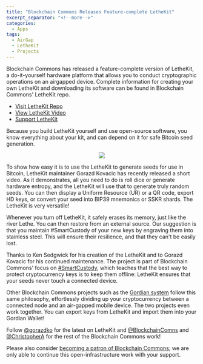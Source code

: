 ```yaml
---
title: "Blockchain Commons Releases Feature-complete LetheKit"
excerpt_separator: "<!--more-->"
categories:
  - Apps
tags:
  - AirGap
  - LetheKit
  - Projects
---
```


Blockchain Commons has released a feature-complete version of LetheKit, a do-it-yourself hardware platform that allows you to conduct cryptographic operations on an airgapped device. Complete information for creating your own LetheKit and downloading its software can be found in Blockchain Commons' LetheKit repo.

- [Visit LetheKit Repo](https://github.com/BlockchainCommons/lethekit)
- [View LetheKit Video](https://www.youtube.com/watch?v=OSTQthcxsh0)
- [Support LetheKit](https://github.com/sponsors/BlockchainCommons)

Because you build LetheKit yourself and use open-source software, you know everything about your kit, and can depend on it for safe Bitcoin seed generation.

<!--more-->

<center>
  <img src="https://www.blockchaincommons.com/images/projects/lethekit.jpg" align="center">
</center>

To show how easy it is to use the LetheKit to generate seeds for use in Bitcoin, LetheKit maintainer Gorazd Kovacic has recently released a short video. As it demonstrates, all you need to do is roll dice or generate hardware entropy, and the LetheKit will use that to generate truly random seeds. You can then display a Uniform Resource (UR) or a QR code, export HD keys, or convert your seed into BIP39 mnemonics or SSKR shards. The LetheKit is very versatile!

Whenever you turn off LetheKit, it safely erases its memory, just like the river Lethe. You can then restore from an external source. Our suggestion is that you maintain #SmartCustody of your new keys by engraving them into stainless steel. This will ensure their resilience, and that they can't be easily lost.

Thanks to Ken Sedgwick for his creation of the LetheKit and to Gorazd Kovacic for his continued maintenance. The project is part of Blockchain Commons' focus on [#SmartCustody](https://www.smartcustody.com/index.html), which teaches that the best way to protect cryptocurrency keys is to keep them offline: LetheKit ensures that your seeds never touch a connected device.

Other Blockchain Commons projects such as the [Gordian system](https://github.com/BlockchainCommons/Gordian) follow this same philosophy, effortlessly dividing up your cryptocurrency between a connected node and an air-gapped mobile device. The two projects even work together. You can export keys from LetheKit and import them into your Gordian Wallet!

Follow [@gorazdko](https://twitter.com/gorazdko) for the latest on LetheKit and [@BlockchainComns](https://twitter.com/blockchaincomns) and [@ChristopherA](https://twitter.com/ChristopherA) for the rest of the Blockchain Commons work!

Please also consider [becoming a patron of Blockchain Commons](https://github.com/sponsors/BlockchainCommons); we are only able to continue this open-infrastructure work with your support.
